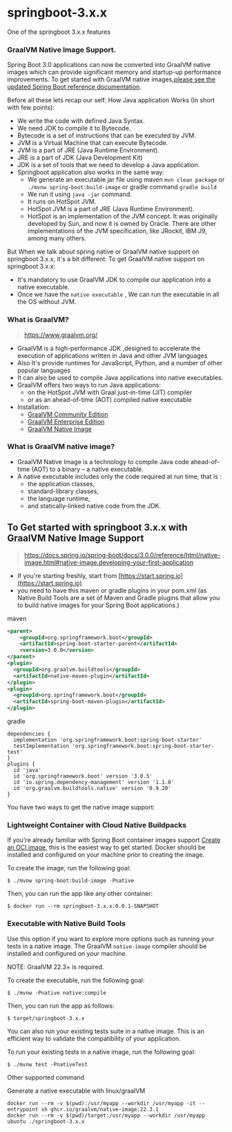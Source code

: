 # springboot-3.x.x

One of the springboot 3.x.x features
### GraalVM Native Image Support.

Spring Boot 3.0 applications can now be converted into GraalVM native images which can provide significant memory and startup-up performance improvements. 
To get started with GraalVM native images,[please see the updated Spring Boot reference documentation](https://docs.spring.io/spring-boot/docs/3.0.0/reference/html/native-image.html#native-image).

Before all these lets recap our self: How Java application Works (In short with few points):
- We write the code with defined Java Syntax.
- We need JDK to compile it to Bytecode.
- Bytecode is a set of instructions that can be executed by JVM.
- JVM is a Virtual Machine that can execute Bytecode.
- JVM is a part of JRE (Java Runtime Environment).
- JRE is a part of JDK (Java Development Kit)
- JDK is a set of tools that we need to develop a Java application. 
- Springboot application also works in the same way:
  - We generate an executable jar file using maven `mvn clean package` or `./mvnw spring-boot:build-image` or gradle command `gradle build`
  - We run it using `java -jar` command.
  - It runs on HotSpot JVM.
  - HotSpot JVM is a part of JRE (Java Runtime Environment).
  - HotSpot is an implementation of the JVM concept. It was originally developed by Sun, and now it is owned by Oracle. There are other implementations of the JVM specification, like JRockit, IBM J9, among many others.


But When we talk about spring native or GraalVM native support on springboot 3.x.x, it's a bit different:
To get GraalVM native support on springboot 3.x.x:
- It's mandatory to use GraalVM JDK to compile our application into a native executable.
- Once we have the `native executable` , We can run the executable in all the OS without JVM. 

### What is GraalVM?
> https://www.graalvm.org/
- GraalVM is a high-performance JDK ,designed to accelerate the execution of applications written in Java and other JVM languages
- Also It's provide runtimes for JavaScript, Python, and a number of other popular languages
- It can also be used to compile Java applications into native executables.
- GraalVM offers two ways to run Java applications: 
  - on the HotSpot JVM with Graal just-in-time (JIT) compiler 
  - or as an ahead-of-time (AOT) compiled native executable
- Installation:
    - [GraalVM Community Edition](https://www.graalvm.org/downloads/)
    - [GraalVM Enterprise Edition](https://www.graalvm.org/downloads/enterprise/)
    - [GraalVM Native Image](https://www.graalvm.org/reference-manual/native-image/)

### What is GraalVM native image?
- GraalVM Native Image is a technology to compile Java code ahead-of-time (AOT) to a binary – a native executable. 
- A native executable includes only the code required at run time, that is :
  - the application classes, 
  - standard-library classes, 
  - the language runtime, 
  - and statically-linked native code from the JDK.

## To Get started with springboot 3.x.x with GraalVM Native Image Support
> https://docs.spring.io/spring-boot/docs/3.0.0/reference/html/native-image.html#native-image.developing-your-first-application
- If you're starting freshly, start from [https://start.spring.io](https://start.spring.io)
- you need to have this maven or gradle plugins in your pom.xml (as Native Build Tools are a set of Maven and Gradle plugins that allow you to build native images for your Spring Boot applications.)

maven
```xml
<parent>
    <groupId>org.springframework.boot</groupId>
    <artifactId>spring-boot-starter-parent</artifactId>
    <version>3.0.0</version>
</parent>
<plugin>
  <groupId>org.graalvm.buildtools</groupId>
  <artifactId>native-maven-plugin</artifactId>
</plugin>
<plugin>
  <groupId>org.springframework.boot</groupId>
  <artifactId>spring-boot-maven-plugin</artifactId>
</plugin>
```
gradle
```shell
dependencies {
  implementation 'org.springframework.boot:spring-boot-starter'
  testImplementation 'org.springframework.boot:spring-boot-starter-test'
}
plugins {
  id 'java'
  id 'org.springframework.boot' version '3.0.5'
  id 'io.spring.dependency-management' version '1.1.0'
  id 'org.graalvm.buildtools.native' version '0.9.20'
}
```

You have two ways to get the native image support:

### Lightweight Container with Cloud Native Buildpacks
If you're already familiar with Spring Boot container images support [Create an OCI image](https://docs.spring.io/spring-boot/docs/3.0.5/maven-plugin/reference/html/#build-image), this is the easiest way to get started.
Docker should be installed and configured on your machine prior to creating the image.

To create the image, run the following goal:

```
$ ./mvnw spring-boot:build-image -Pnative
```

Then, you can run the app like any other container:

```
$ docker run --rm springboot-3.x.x:0.0.1-SNAPSHOT
```

### Executable with Native Build Tools
Use this option if you want to explore more options such as running your tests in a native image.
The GraalVM `native-image` compiler should be installed and configured on your machine.

NOTE: GraalVM 22.3+ is required.

To create the executable, run the following goal:

```
$ ./mvnw -Pnative native:compile 
```

Then, you can run the app as follows:
```
$ target/springboot-3.x.x
```

You can also run your existing tests suite in a native image.
This is an efficient way to validate the compatibility of your application.

To run your existing tests in a native image, run the following goal:

```
$ ./mvnw test -PnativeTest
```

Other supported command

Generate a native executable with linux/graalVM
```shell
docker run --rm -v $(pwd):/usr/myapp --workdir /usr/myapp -it --entrypoint sh ghcr.io/graalvm/native-image:22.3.1
docker run --rm -v $(pwd)/target:/usr/myapp --workdir /usr/myapp ubuntu ./springboot-3.x.x
```